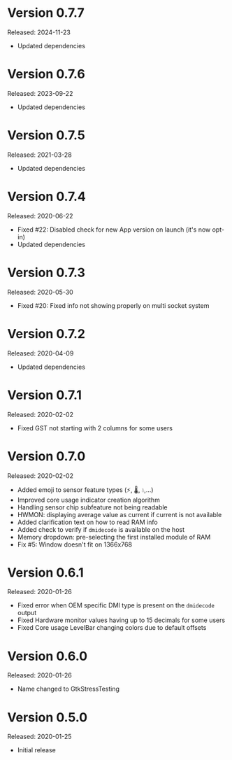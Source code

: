 Version 0.7.7
=============
Released: 2024-11-23

 * Updated dependencies

Version 0.7.6
=============
Released: 2023-09-22

 * Updated dependencies

Version 0.7.5
=============
Released: 2021-03-28

 * Updated dependencies

Version 0.7.4
=============
Released: 2020-06-22

 * Fixed #22: Disabled check for new App version on launch (it's now opt-in)
 * Updated dependencies

Version 0.7.3
=============
Released: 2020-05-30

 * Fixed #20: Fixed info not showing properly on multi socket system

Version 0.7.2
=============
Released: 2020-04-09

 * Updated dependencies

Version 0.7.1
=============
Released: 2020-02-02

 * Fixed GST not starting with 2 columns for some users

Version 0.7.0
=============
Released: 2020-02-02

 * Added emoji to sensor feature types (⚡, ️🌡, 💧,...)
 * Improved core usage indicator creation algorithm
 * Handling sensor chip subfeature not being readable
 * HWMON: displaying average value as current if current is not available
 * Added clarification text on how to read RAM info
 * Added check to verify if `dmidecode` is available on the host
 * Memory dropdown: pre-selecting the first installed module of RAM
 * Fix #5: Window doesn't fit on 1366x768

Version 0.6.1
=============
Released: 2020-01-26

 * Fixed error when OEM specific DMI type is present on the `dmidecode` output
 * Fixed Hardware monitor values having up to 15 decimals for some users
 * Fixed Core usage LevelBar changing colors due to default offsets

Version 0.6.0
=============
Released: 2020-01-26

 * Name changed to GtkStressTesting

Version 0.5.0
=============
Released: 2020-01-25

 * Initial release
